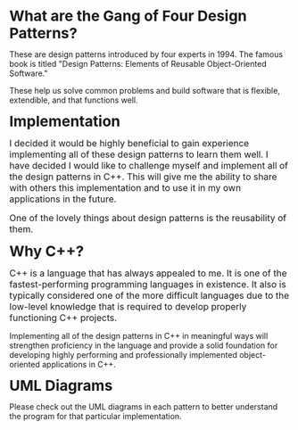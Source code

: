 <p><span style="font-size: 26px;"><strong>What are the Gang of Four Design Patterns?</strong></span></p>
<p>These are design patterns introduced by four experts in 1994. The famous book is titled &quot;Design Patterns: Elements of Reusable Object-Oriented Software.&quot;&nbsp;</p>
<p>These help us solve common problems and build software that is flexible, extendible, and that functions well.</p>
<p><span style="font-size: 26px;"><strong>Implementation</strong></span></p>
<p><span style="font-size: 16px;">I decided it would be highly beneficial to gain experience implementing all of these design patterns to learn them well. I have decided I would like to challenge myself and implement all of the design patterns in C++. This will give me the ability to share with others this implementation and to use it in my own applications in the future.</span></p>
<p><span style="font-size: 16px;">One of the lovely things about design patterns is the reusability of them.</span></p>
<p><span style="font-size: 26px;"><strong>Why C++?</strong></span></p>
<p><span style="font-size: 16px;">C++ is a language that has always appealed to me. It is one of the fastest-performing programming languages in existence. It also is typically considered one of the more difficult languages due to the low-level knowledge that is required to develop properly functioning C++ projects.</span></p>
<p>Implementing all of the design patterns in C++ in meaningful ways will strengthen proficiency in the language and provide a solid foundation for developing highly performing and professionally implemented object-oriented applications in C++.</p>
<p><strong><span style="font-size: 26px;">UML Diagrams</span></strong></p>
<p>Please check out the UML diagrams in each pattern to better understand the program for that particular implementation.</p>

